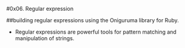 #0x06. Regular expression

##building regular expressions using the Oniguruma library for Ruby.
- Regular expressions are powerful tools for pattern matching and manipulation of strings.
